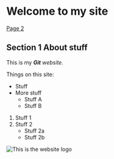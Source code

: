 # Welcome to my site

[Page 2](page2.html)

## Section 1 About stuff

This is my ***Git** website.*

Things on this site:
- Stuff
- More stuff
  -   Stuff A
  -   Stuff B

1. Stuff 1
2. Stuff 2
    - Stuff 2a
    - Stuff 2b

![This is the website logo](https://upload.wikimedia.org/wikipedia/commons/c/c2/Amanita_muscaria_%28fly_agaric%29.JPG)

<!-- this is a comment that won't be shown on the page -->

